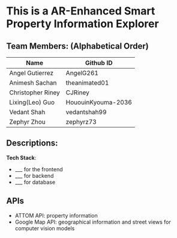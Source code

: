 # This is a AR-Enhanced Smart Property Information Explorer
## Team Members: (Alphabetical Order) ##
| Name             | Github ID           |
| ---------------- | ------------------- |
| Angel Gutierrez  | AngelG261           |
| Animesh Sachan   | theanimated01       |
| Christopher Riney| CJRiney             |
| Lixing(Leo) Guo  | HououinKyouma-2036  |
| Vedant Shah      | vedantshah99        |
| Zephyr Zhou    	 | zephyrz73           |


## Descriptions: ##
**Tech Stack**: 
- ___ for the frontend
- ___ for backend
- ___ for database


## APIs ##
* ATTOM API: property information
* Google Map API: geographical information and street views for computer vision models

